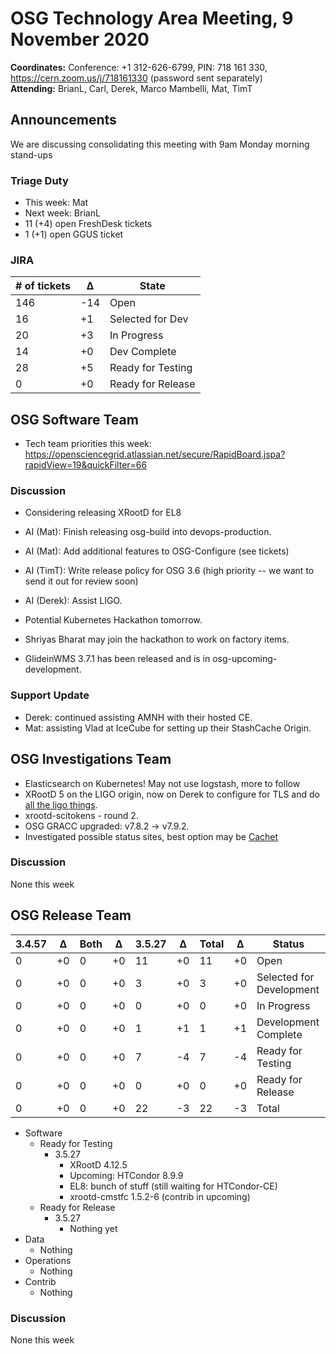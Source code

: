 # OSG Technology Area Meeting,  9 November 2020

**Coordinates:** Conference: +1 312-626-6799, PIN: 718 161 330, <https://cern.zoom.us/j/718161330> (password sent separately)  
**Attending:**   BrianL, Carl, Derek, Marco Mambelli, Mat, TimT


## Announcements

We are discussing consolidating this meeting with 9am Monday morning stand-ups  


### Triage Duty

-   This week: Mat
-   Next week: BrianL
-   11 (+4) open FreshDesk tickets
-   1 (+1) open GGUS ticket


### JIRA

| # of tickets | &Delta; | State             |
|------------ |------- |----------------- |
| 146          | -14     | Open              |
| 16           | +1      | Selected for Dev  |
| 20           | +3      | In Progress       |
| 14           | +0      | Dev Complete      |
| 28           | +5      | Ready for Testing |
| 0            | +0      | Ready for Release |


## OSG Software Team

-   Tech team priorities this week: <https://opensciencegrid.atlassian.net/secure/RapidBoard.jspa?rapidView=19&quickFilter=66>


### Discussion

-   Considering releasing XRootD for EL8
-   AI (Mat): Finish releasing osg-build into devops-production.
-   AI (Mat): Add additional features to OSG-Configure (see tickets)
-   AI (TimT): Write release policy for OSG 3.6 (high priority -- we want to send it out for review soon)
-   AI (Derek): Assist LIGO.

-   Potential Kubernetes Hackathon tomorrow.
-   Shriyas Bharat may join the hackathon to work on factory items.

-   GlideinWMS 3.7.1 has been released and is in osg-upcoming-development.

### Support Update

-   Derek: continued assisting AMNH with their hosted CE.
-   Mat: assisting Vlad at IceCube for setting up their StashCache Origin.


## OSG Investigations Team

-   Elasticsearch on Kubernetes!  May not use logstash, more to follow
-   XRootD 5 on the LIGO origin, now on Derek to configure for TLS and do [all the ligo things](https://opensciencegrid.atlassian.net/browse/SOFTWARE-3941).
-   xrootd-scitokens - round 2.
-   OSG GRACC upgraded: v7.8.2 -> v7.9.2.
-   Investigated possible status sites, best option may be [Cachet](https://cachethq.io/)


### Discussion

None this week  


## OSG Release Team

| 3.4.57 | &Delta; | Both | &Delta; | 3.5.27 | &Delta; | Total | &Delta; | Status                   |
| ------ | ------- | ---- | ------- | ------ | ------- | ----- | ------- | ------------------------ |
| 0      | +0      | 0    | +0      | 11     | +0      | 11    | +0      | Open                     |
| 0      | +0      | 0    | +0      | 3      | +0      | 3     | +0      | Selected for Development |
| 0      | +0      | 0    | +0      | 0      | +0      | 0     | +0      | In Progress              |
| 0      | +0      | 0    | +0      | 1      | +1      | 1     | +1      | Development Complete     |
| 0      | +0      | 0    | +0      | 7      | -4      | 7     | -4      | Ready for Testing        |
| 0      | +0      | 0    | +0      | 0      | +0      | 0     | +0      | Ready for Release        |
| 0      | +0      | 0    | +0      | 22     | -3      | 22    | -3      | Total                    |

-   Software  
    -   Ready for Testing  
        -   3.5.27  
            -   XRootD 4.12.5
            -   Upcoming: HTCondor 8.9.9
            -   EL8: bunch of stuff (still waiting for HTCondor-CE)
            -   xrootd-cmstfc 1.5.2-6 (contrib in upcoming)
    -   Ready for Release  
        -   3.5.27  
            -   Nothing yet
-   Data  
    -   Nothing
-   Operations  
    -   Nothing
-   Contrib  
    -   Nothing


### Discussion

None this week
